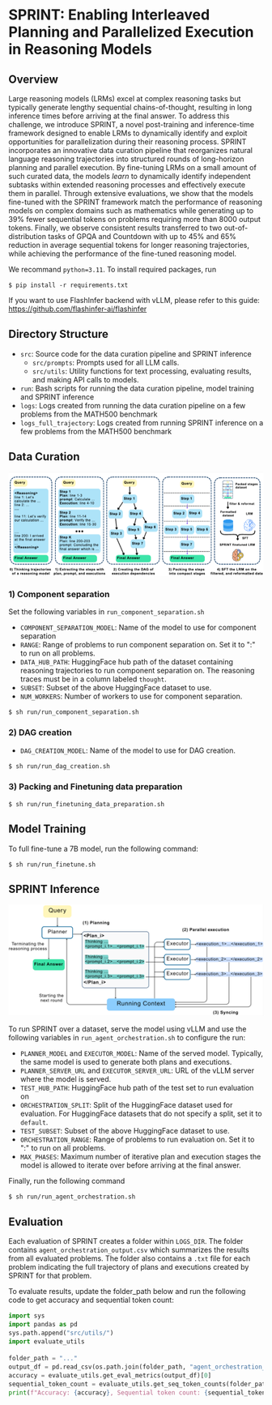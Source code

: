 # SPRINT: Enabling Interleaved Planning and Parallelized Execution in Reasoning Models

## Overview
Large reasoning models (LRMs) excel at complex reasoning tasks but typically generate lengthy sequential chains-of-thought, resulting in long inference times before arriving at the final answer. To address this challenge, we introduce SPRINT, a novel post-training and inference-time framework designed to enable LRMs to dynamically identify and exploit opportunities for parallelization during their reasoning process. SPRINT incorporates an innovative data curation pipeline that reorganizes natural language reasoning trajectories into structured rounds of long-horizon planning and parallel execution. By fine-tuning LRMs on a small amount of such curated data, the models *learn* to dynamically identify independent subtasks within extended reasoning processes and effectively execute them in parallel. Through extensive evaluations, we show that the models fine-tuned with the SPRINT framework match the performance of reasoning models on complex domains such as mathematics while generating up to 39% fewer sequential tokens on problems requiring more than 8000 output tokens. Finally, we observe consistent results transferred to two out-of-distribution tasks of GPQA and Countdown with up to 45% and 65% reduction in average sequential tokens for longer reasoning trajectories, while achieving the performance of the fine-tuned reasoning model.

We recommand `python=3.11`. To install required packages, run
```
$ pip install -r requirements.txt
```

If you want to use FlashInfer backend with vLLM, please refer to this guide: https://github.com/flashinfer-ai/flashinfer

## Directory Structure

- `src`: Source code for the data curation pipeline and SPRINT inference
  - `src/prompts`: Prompts used for all LLM calls.
  - `src/utils`: Utility functions for text processing, evaluating results, and making API calls to models.
- `run`: Bash scripts for running the data curation pipeline, model training and SPRINT inference
- `logs`: Logs created from running the data curation pipeline on a few problems from the MATH500 benchmark
- `logs_full_trajectory`: Logs created from running SPRINT inference on a few problems from the MATH500 benchmark

## Data Curation

![Data curation pipeline](figures/SPRINT_Training_overview.png)

### 1) Component separation

Set the following variables in `run_component_separation.sh`
- `COMPONENT_SEPARATION_MODEL`: Name of the model to use for component separation
- `RANGE`: Range of problems to run component separation on. Set it to ":" to run on all problems.
- `DATA_HUB_PATH`: HuggingFace hub path of the dataset containing reasoning trajectories to run component separation on. The reasoning traces must be in a column labeled `thought`.
- `SUBSET`: Subset of the above HuggingFace dataset to use.
- `NUM_WORKERS`: Number of workers to use for component separation.

```
$ sh run/run_component_separation.sh
```

### 2) DAG creation
- `DAG_CREATION_MODEL`: Name of the model to use for DAG creation.

```
$ sh run/run_dag_creation.sh
```

### 3) Packing and Finetuning data preparation

```
$ sh run/run_finetuning_data_preparation.sh
```

## Model Training

To full fine-tune a 7B model, run the following command:
``` 
$ sh run/run_finetune.sh
```

## SPRINT Inference

![SPRINT Inference](figures/SPRINT_inference.png)

To run SPRINT over a dataset, serve the model using vLLM and use the following variables in `run_agent_orchestration.sh` to configure the run:

- `PLANNER_MODEL` and `EXECUTOR_MODEL`: Name of the served model. Typically, the same model is used to generate both plans and executions. 
- `PLANNER_SERVER_URL` and `EXECUTOR_SERVER_URL`: URL of the vLLM server where the model is served.
- `TEST_HUB_PATH`: HuggingFace hub path of the test set to run evaluation on
- `ORCHESTRATION_SPLIT`: Split of the HuggingFace dataset used for evaluation. For HuggingFace datasets that do not specify a split, set it to `default`.
- `TEST_SUBSET`: Subset of the above HuggingFace dataset to use.
- `ORCHESTRATION_RANGE`: Range of problems to run evaluation on. Set it to ":" to run on all problems. 
- `MAX_PHASES`: Maximum number of iterative plan and execution stages the model is allowed to iterate over before arriving at the final answer. 

Finally, run the following command
```
$ sh run/run_agent_orchestration.sh
```

## Evaluation

Each evaluation of SPRINT creates a folder within `LOGS_DIR`. The folder contains `agent_orchestration_output.csv` which summarizes the results from all evaluated problems. The folder also contains a `.txt` file for each problem indicating the full trajectory of plans and executions created by SPRINT for that problem. 

To evaluate results, update the folder_path below and run the following code to get accuracy and sequential token count:
```python
import sys
import pandas as pd
sys.path.append("src/utils/")
import evaluate_utils

folder_path = "..."
output_df = pd.read_csv(os.path.join(folder_path, "agent_orchestration_output.csv"))
accuracy = evaluate_utils.get_eval_metrics(output_df)[0]
sequential_token_count = evaluate_utils.get_seq_token_counts(folder_path)
print(f"Accuracy: {accuracy}, Sequential token count: {sequential_token_count}")
```

